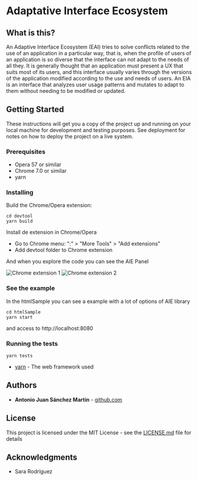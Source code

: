 # Adaptative Interface Ecosystem


## What is this?

An Adaptive Interface Ecosystem (EAI) tries to solve conflicts related to the use of an application in a particular way, that is, when the profile of users of an application is so diverse that the interface can not adapt to the needs of all they. It is generally thought that an application must present a UX that suits most of its users, and this interface usually varies through the versions of the application modified according to the use and needs of users. An EIA is an interface that analyzes user usage patterns and mutates to adapt to them without needing to be modified or updated.

## Getting Started

These instructions will get you a copy of the project up and running on your local machine for development and testing purposes. See deployment for notes on how to deploy the project on a live system.

### Prerequisites
- Opera 57 or similar
- Chrome 7.0 or similar
- yarn
### Installing
Build the Chrome/Opera extension:
```
cd devtool
yarn build
```
Install de extension in Chrome/Opera
- Go to Chrome menu: ":" > "More Tools" > "Add extensions"
- Add devtool folder to Chrome extension

And when you explore the code you can see the AIE Panel

![Chrome extension 1](https://github.com/antoniojuansanchez/aie/raw/master/readme/img1.jpg)
![Chrome extension 2](https://github.com/antoniojuansanchez/aie/raw/master/readme/img2.jpg)

### See the example

In the htmlSample you can see a example with a lot of options of AIE library  

```
cd htmlSample
yarn start
```
and access to http://localhost:8080

### Running the tests

```
yarn tests
```

* [yarn](https://yarnpkg.com/lang/en/) - The web framework used

## Authors

* **Antonio Juan Sánchez Martin** - [github.com](https://github.com/antoniojuansanchez)

## License

This project is licensed under the MIT License - see the [LICENSE.md](LICENSE.md) file for details

## Acknowledgments

* Sara Rodríguez
